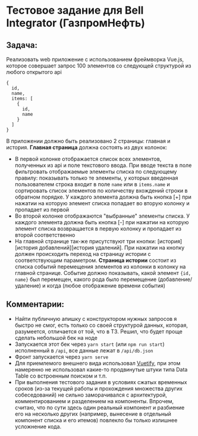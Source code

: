 # Тестовое задание для Bell Integrator (ГазпромНефть)

## Задача:
Реализовать web приложение с использованием фреймворка Vue.js, которое совершает
запрос 100 элементов со следующей структурой из любого открытого api
```
{
  id,
  name,
  items: [
    {
      id,
      name
    }
  ]
}
```
В приложении должно быть реализовано 2 страницы: главная и история.
**Главная страница** должна состоять из двух колонок:
- В первой колонке отображается список всех элементов, полученных из api и поле текстового ввода. При вводе текста в поле фильтровать отображаемые элементы списка по следующему правилу: показывать только те элементы, у которых введенная пользователем строка
входит в поле `name` или в `items.name` и сортировать список элементов по количеству вхождений строки в обратном порядке.
У каждого элемента должна быть кнопка [+] при нажатии на которую элемент списка попадает во вторую колонку и пропадает из первой
- Во второй колонке отображаются "выбранные" элементы списка. У каждого элемента должна быть кнопка [-] при нажатии на которую элемент списка возвращается в первую колонку и пропадает из второй соответственно
- На главной странице так-же присутствуют три кнопки: [история][история добавлений][история удалений]. При нажатии на кнопку должен происходить переход на страницу истории с соответствующим параметром.
**Страница истории** состоит из списка событий перемещения элементов из колонки в колонку на главной странице. Событие должно показывать, какой элемент `{id, name}` был перемещен, какого рода было перемещение (добавление/удаление) и когда (любое отображение времени события)


## Комментарии:
- Найти публичную апишку с конструктором нужных запросов я быстро не смог, есть только со своей структурой данных, которая, разумеется, отличается от той, что в ТЗ. Решил, что будет проще сделать небольшой бек на ноде
- Запускается этот бек через `yarn start` (или `npm run start`) исполненный в `/api`, все данные лежат в `/api/db.json`
- Фронт запускается через `yarn serve`
- Для приемлемого внешнего вида использовал [Vuetify](https://vuetifyjs.com/), при этом намеренно не использовал какие-то продвинутые штуки типа Data Table со встроенным поиском и т.п.
- При выполнения тестового задания в условиях сжатых временных сроков (из-за текущей работы и прохождения множества других собеседований) не сильно заморачивался с архитектурой, комментированием и разделением на компоненты. Впрочем, считаю, что по сути здесь один реальный компонент и разбиение его на несколько других (например, вынесение в отдельный компонент списка и его итемов) повлекло бы только излишнее усложнение кода.

